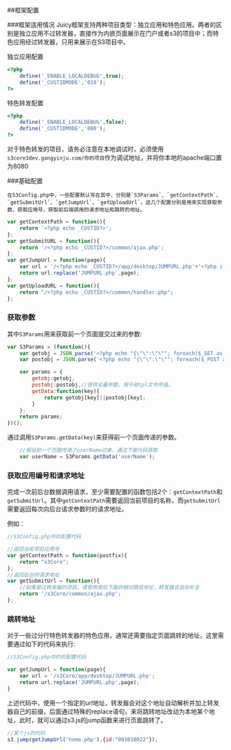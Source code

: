##框架配置

###框架适用情况
Juicy框架支持两种项目类型：独立应用和特色应用。两者的区别是独立应用不过转发器，直接作为内嵌页面展示在门户或者s3的项目中；而特色应用经过转发器，只用来展示在S3项目中。

独立应用配置

```php
<?php
    define('_ENABLE_LOCALDEBUG',true);
    define('_CUSTIDMODE','010');
?>
```
特色转发配置
```php
<?php
    define('_ENABLE_LOCALDEBUG',false);
    define('_CUSTIDMODE','000');
?>
```
对于特色转发的项目，请务必注意在本地调试时，必须使用`s3core1dev.gongyinju.com/你的项目`作为调试地址，并将你本地的apache端口置为8080

###基础配置

    在S3Config.php中，一些配置默认写在其中，分别是`S3Params`、`getContextPath`、`getSubmitUrl`、`getJumpUrl`、`getUploadUrl`。这几个配置分别是用来实现获取参数，获取应用号，获取前后端调用的请求地址和跳转的地址。
```javascript
var getContextPath = function(){
	return '<?php echo _CUSTID?>';
};
var getSubmitURL = function(){
	return '/<?php echo _CUSTID?>/common/ajax.php';
};
var getJumpUrl = function(page){
	var url = '/<?php echo _CUSTID?>/app/desktop/JUMPURL.php'+'<?php if(_ENABLE_LOCALDEBUG){echo '?sessionid='.$tempSessionid;}?>';
	return url.replace('JUMPURL.php',page);
};
var getUploadURL = function(){
    return "/<?php echo _CUSTID?>/common/handler.php";
};
```
###  获取参数
其中`S3Params`用来获取前一个页面提交过来的参数:
```js
var S3Params = (function(){
	var getobj = JSON.parse('<?php echo "{\"\":\"\""; foreach($_GET as $key=>$val){echo ",\"".addslashes(addslashes(htmlspecialchars($key)))."\":\"".addslashes(addslashes(htmlspecialchars($val)))."\"";} echo "}";?>');
	var postobj = JSON.parse('<?php echo "{\"\":\"\""; foreach($_POST as $key=>$val){echo ",\"".addslashes(addslashes(htmlspecialchars($key)))."\":\"".addslashes(addslashes(htmlspecialchars($val)))."\"";} echo "}";?>');

	var params = {
		getobj:getobj,
		postobj:postobj,//提供全量参数，用于给tpl文件传值。
		getData:function(key){
			return getobj[key]||postobj[key];
		}
	};
	return params;
})();
```
通过调用`S3Params.getData(key)`来获得前一个页面传递的参数。
```js
	//假设前一个页面传递了userName过来，通过下面代码获取
	var userName = S3Params.getData('userName');
```
###  获取应用编号和请求地址
完成一次前后台数据调用请求，至少需要配置的函数包括2个：`getContextPath`和`getSubmitUrl`。其中`getContextPath`需要返回当前项目的名称，而`getSubmitUrl`需要返回每次向后台请求参数时的请求地址。

例如：
```js
//S3Config.php中的配置代码

//返回当前项目应用号
var getContextPath = function(postfix){
	return "s3Core";
};
//返回后台的请求地址
var getSubmitUrl = function(){
	//如果是过转发器的项目，请使用类似下面的相对路径地址，转发器会自动补全
	return '/s3Core/common/ajax.php';
};
```

### 跳转地址
对于一些过分行特色转发器的特色应用，通常还需要指定页面跳转的地址，这里需要通过如下的代码来执行:
```js
//S3Config.php中的的配置代码

var getJumpUrl = function(page){
	var url = '/s3Core/app/desktop/JUMPURL.php';
	return url.replace('JUMPURL.php',page);
}
```
上述代码中，使用一个指定的url地址，转发器会对这个地址自动解析并加上转发器自己的前缀，后面通过特殊的replace语句，来将跳转地址改动为本地某个地址，此时，就可以通过s3.js的jump函数来进行页面跳转了。
```js
//某个js的代码
s3.jump(getJumpUrl('home.php'),{id:"001010022"});
```
